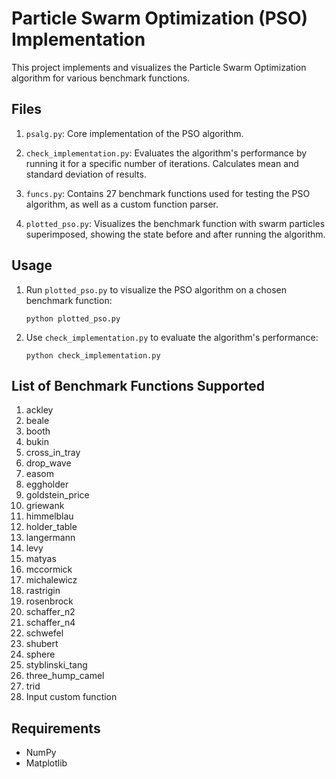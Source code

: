 # Particle Swarm Optimization (PSO) Implementation

This project implements and visualizes the Particle Swarm Optimization algorithm for various benchmark functions.

## Files

1. `psalg.py`: Core implementation of the PSO algorithm.

3. `check_implementation.py`: Evaluates the algorithm's performance by running it for a specific number of iterations. Calculates mean and standard deviation of results.

4. `funcs.py`: Contains 27 benchmark functions used for testing the PSO algorithm, as well as a custom function parser.

5. `plotted_pso.py`: Visualizes the benchmark function with swarm particles superimposed, showing the state before and after running the algorithm.

## Usage

1. Run `plotted_pso.py` to visualize the PSO algorithm on a chosen benchmark function:
   ```
   python plotted_pso.py
   ```

2. Use `check_implementation.py` to evaluate the algorithm's performance:
   ```
   python check_implementation.py
   ```

## List of Benchmark Functions Supported
1. ackley
2. beale
3. booth
4. bukin
5. cross_in_tray
6. drop_wave
7. easom
8. eggholder
9. goldstein_price
10. griewank
11. himmelblau
12. holder_table
13. langermann
14. levy
15. matyas
16. mccormick
17. michalewicz
18. rastrigin
19. rosenbrock
20. schaffer_n2
21. schaffer_n4
22. schwefel
23. shubert
24. sphere
25. styblinski_tang
26. three_hump_camel
27. trid
28. Input custom function
## Requirements

- NumPy
- Matplotlib

